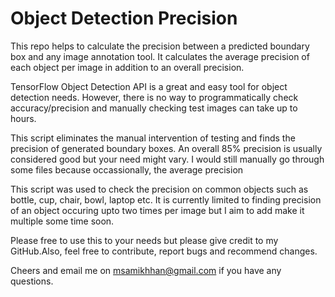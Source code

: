 # Object Detection Precision
This repo helps to calculate the precision between a predicted boundary box and any image annotation tool. It calculates the average precision of each object per image in addition to an overall precision.

TensorFlow Object Detection API is a great and easy tool for object detection needs. However, there is no way to programmatically check accuracy/precision and manually checking test images can take up to hours.

This script eliminates the manual intervention of testing and finds the precision of generated boundary boxes. An overall 85% precision is usually considered good but your need might vary. I would still manually go through some files because occassionally, the average precision 

This script was used to check the precision on common objects such as bottle, cup, chair, bowl, laptop etc. It is currently limited to finding precision of an object occuring upto two times per image but I aim to add make it multiple some time soon.

Please free to use this to your needs but please give credit to my GitHub.Also, feel free to contribute, report bugs and recommend changes.

Cheers and email me on msamikhhan@gmail.com if you have any questions. 



